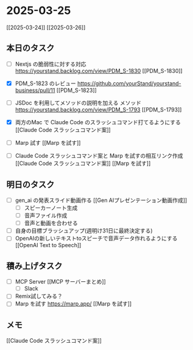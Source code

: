 # 2025-03-25

[[2025-03-24]] [[2025-03-26]]

## 本日のタスク

- [ ] Nextjs の脆弱性に対する対応 https://yourstand.backlog.com/view/PDM_S-1830 [[PDM_S-1830]]
- [x] PDM_S-1823 のレビュー https://github.com/yourStand/yourstand-business/pull/11 [[PDM_S-1823]]
- [ ] JSDoc を利用してメソッドの説明を加える メソッド https://yourstand.backlog.com/view/PDM_S-1793 [[PDM_S-1793]]

- [x] 両方のMac で Claude Code のスラッシュコマンド打てるようにする [[Claude Code スラッシュコマンド案]]
- [ ] Marp 試す [[Marp を試す]]
- [ ] Claude Code スラッシュコマンド案と Marp を試すの相互リンク作成 [[Claude Code スラッシュコマンド案]] [[Marp を試す]]

## 明日のタスク

- [ ] gen_ai の発表スライド動画作る [[Gen AIプレゼンテーション動画作成]]
	- [ ] スピーカーノート生成
	- [ ] 音声ファイル作成
	- [ ] 音声と動画を合わせる
- [ ] 自身の目標ブラッシュアップ(週明け31日に最終決定する)
- [ ] OpenAIの新しいテキストtoスピーチで音声データ作れるようにする [[OpenAI Text to Speech]]

## 積み上げタスク

- [ ] MCP Server [[MCP サーバーまとめ]]
  - [ ] Slack
- [ ] Remix試してみる？
- [ ] Marp を試す https://marp.app/ [[Marp を試す]]

## メモ

[[Claude Code スラッシュコマンド案]]